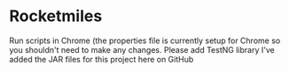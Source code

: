 # Rocketmiles
Run scripts in Chrome (the properties file is currently setup for Chrome so you shouldn't need to make any changes.
Please add TestNG library
I've added the JAR files for this project here on GitHub
